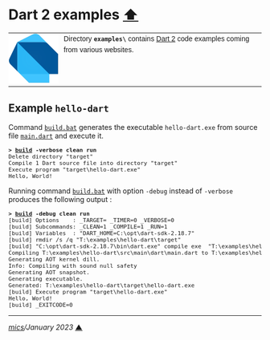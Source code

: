 # <span id="top">Dart 2 examples</span> <span style="size:30%;"><a href="../README.md">⬆</a></span>

<table style="font-family:Helvetica,Arial;font-size:14px;line-height:1.6;">
  <tr>
  <td style="border:0;padding:0 10px 0 0;min-width:100px;">
    <a href="https://dart.dev/" rel="external"><img style="border:0;width:100px;" src="../docs/images/dart-lang.png" width="100" alt="Dart project"/></a>
  </td>
  <td style="border:0;padding:0;vertical-align:text-top;">
    Directory <strong><code>examples\</code></strong> contains <a href="https://dart.dev/" rel="external" title="Dart 2">Dart 2</a> code examples coming from various websites.
  </td>
  </tr>
</table>

## <span id="hello_dart">Example `hello-dart`</span>

Command [`build.bat`](./hello-dart/build.bat) generates the executable `hello-dart.exe` from source file [`main.dart`](./hello-dart/src/main/dart/main.dart) and execute it.

<pre style="font-size:80%;">
<b>&gt; <a href="hello-dart/build.bat">build</a> -verbose clean run</b>
Delete directory "target"
Compile 1 Dart source file into directory "target"
Execute program "target\hello-dart.exe"
Hello, World!
</pre>

Running command [`build.bat`](./hello-dart/build.bat) with option `-debug` instead of `-verbose` produces the following output :

<pre style="font-size:80%;">
<b>&gt; <a href="./hello-dart/build.bat">build</a> -debug clean run</b>
[build] Options    : _TARGET= _TIMER=0 _VERBOSE=0
[build] Subcommands: _CLEAN=1 _COMPILE=1 _RUN=1
[build] Variables  : "DART_HOME=C:\opt\dart-sdk-2.18.7"
[build] rmdir /s /q "T:\examples\hello-dart\target"
[build] "C:\opt\dart-sdk-2.18.7\bin\dart.exe" compile exe  "T:\examples\hello-dart\src\main\dart\main.dart" --verbose --output "T:\examples\hello-dart\target\hello-dart.exe"
Compiling T:\examples\hello-dart\src\main\dart\main.dart to T:\examples\hello-dart\target\hello-dart.exe using format exe:
Generating AOT kernel dill.
Info: Compiling with sound null safety
Generating AOT snapshot.
Generating executable.
Generated: T:\examples\hello-dart\target\hello-dart.exe
[build] Execute program "target\hello-dart.exe"
Hello, World!
[build] _EXITCODE=0
</pre>

***

*[mics](https://lampwww.epfl.ch/~michelou/)/January 2023* [**&#9650;**](#top)
<span id="bottom">&nbsp;</span>

<!-- link refs -->
